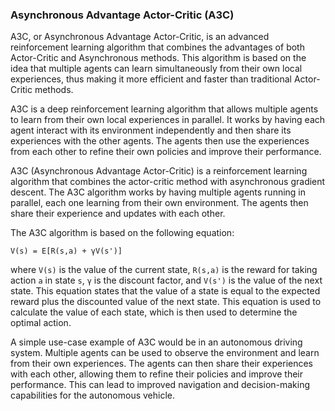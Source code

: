 ### Asynchronous Advantage Actor-Critic (A3C)

A3C, or Asynchronous Advantage Actor-Critic, is an advanced reinforcement learning algorithm that combines the advantages of both Actor-Critic and Asynchronous methods. This algorithm is based on the idea that multiple agents can learn simultaneously from their own local experiences, thus making it more efficient and faster than traditional Actor-Critic methods.

A3C is a deep reinforcement learning algorithm that allows multiple agents to learn from their own local experiences in parallel. It works by having each agent interact with its environment independently and then share its experiences with the other agents. The agents then use the experiences from each other to refine their own policies and improve their performance.

A3C (Asynchronous Advantage Actor-Critic) is a reinforcement learning algorithm that combines the actor-critic method with asynchronous gradient descent. The A3C algorithm works by having multiple agents running in parallel, each one learning from their own environment. The agents then share their experience and updates with each other.

The A3C algorithm is based on the following equation:
```
V(s) = E[R(s,a) + γV(s')]
```
where `V(s)` is the value of the current state, `R(s,a)` is the reward for taking action `a` in state `s`, `γ` is the discount factor, and `V(s')` is the value of the next state. This equation states that the value of a state is equal to the expected reward plus the discounted value of the next state. This equation is used to calculate the value of each state, which is then used to determine the optimal action.

A simple use-case example of A3C would be in an autonomous driving system. Multiple agents can be used to observe the environment and learn from their own experiences. The agents can then share their experiences with each other, allowing them to refine their policies and improve their performance. This can lead to improved navigation and decision-making capabilities for the autonomous vehicle.